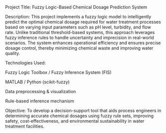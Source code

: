 Project Title: Fuzzy Logic-Based Chemical Dosage Prediction System

Description:
This project implements a fuzzy logic model to intelligently predict the optimal chemical dosage required for water treatment processes based on varying input parameters such as pH level, turbidity, and flow rate. Unlike traditional threshold-based systems, this approach leverages fuzzy inference rules to handle uncertainty and imprecision in real-world scenarios. The system enhances operational efficiency and ensures precise dosage control, thereby minimizing chemical waste and improving water quality.

Technologies Used:

Fuzzy Logic Toolbox / Fuzzy Inference System (FIS)

MATLAB / Python (scikit-fuzzy)

Data preprocessing & visualization

Rule-based inference mechanism

Objective:
To develop a decision-support tool that aids process engineers in determining accurate chemical dosages using fuzzy rule sets, improving safety, cost-effectiveness, and environmental sustainability in water treatment facilities.
